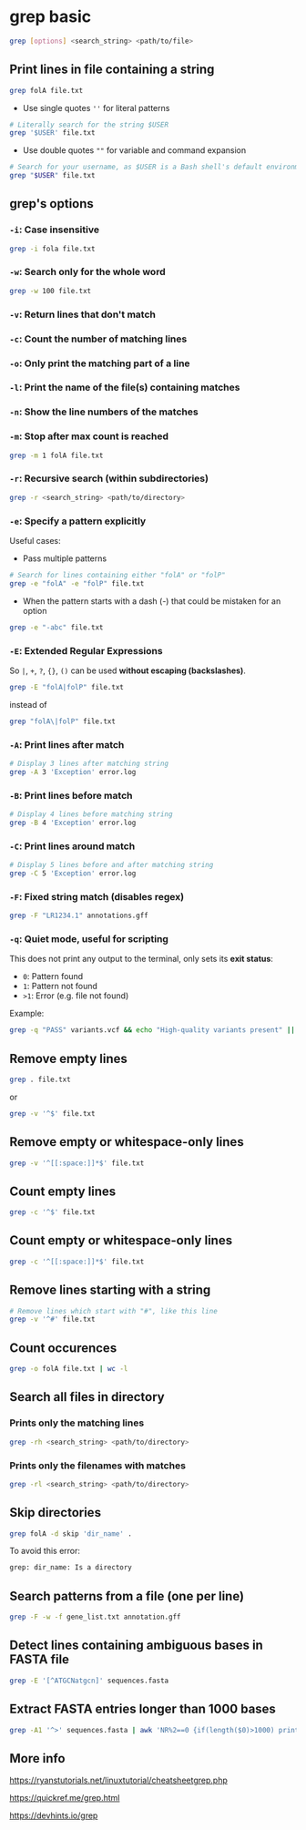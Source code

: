 # grep basic

```bash
grep [options] <search_string> <path/to/file>
```

## Print lines in file containing a string 
```bash 
grep folA file.txt
```
* Use single quotes `''` for literal patterns
```bash
# Literally search for the string $USER
grep '$USER' file.txt 
```
* Use double quotes `""` for variable and command expansion 
```bash
# Search for your username, as $USER is a Bash shell's default environment variable
grep "$USER" file.txt
```

## grep's options
### `-i`: Case insensitive
```bash
grep -i fola file.txt
```
### `-w`: Search only for the whole word
```bash
grep -w 100 file.txt
```
### `-v`: Return lines that don't match

### `-c`: Count the number of matching lines

### `-o`: Only print the matching part of a line

### `-l`: Print the name of the file(s) containing matches

### `-n`: Show the line numbers of the matches

### `-m`: Stop after max count is reached
```bash
grep -m 1 folA file.txt
```
### `-r`: Recursive search (within subdirectories)
```bash
grep -r <search_string> <path/to/directory>
```
### `-e`: Specify a pattern explicitly
Useful cases: 
* Pass multiple patterns
```bash
# Search for lines containing either "folA" or "folP"
grep -e "folA" -e "folP" file.txt
``` 
* When the pattern starts with a dash (-) that could be mistaken for an option
```bash
grep -e "-abc" file.txt
```
### `-E`: Extended Regular Expressions
So `|`, `+`, `?`, `{}`, `()` can be used **without escaping (backslashes)**.
```bash
grep -E "folA|folP" file.txt
```
instead of 
```bash
grep "folA\|folP" file.txt
```
### `-A`: Print lines after match
```bash
# Display 3 lines after matching string
grep -A 3 'Exception' error.log
```
### `-B`: Print lines before match
```bash
# Display 4 lines before matching string
grep -B 4 'Exception' error.log
```
### `-C`: Print lines around match
```bash
# Display 5 lines before and after matching string
grep -C 5 'Exception' error.log
```
### `-F`: Fixed string match (disables regex)
```bash
grep -F "LR1234.1" annotations.gff
```

### `-q`: Quiet mode, useful for scripting
This does not print any output to the terminal, only sets its **exit status**:
* `0`: Pattern found
* `1`: Pattern not found
* `>1`: Error (e.g. file not found)

Example:
```bash
grep -q "PASS" variants.vcf && echo "High-quality variants present" || echo "No PASS variants"
```

## Remove empty lines
```bash
grep . file.txt
```
or 
```bash
grep -v '^$' file.txt
```

## Remove empty or whitespace-only lines
```bash
grep -v '^[[:space:]]*$' file.txt
```

## Count empty lines
```bash
grep -c '^$' file.txt
```

## Count empty or whitespace-only lines
```bash
grep -c '^[[:space:]]*$' file.txt
```

## Remove lines starting with a string
```bash
# Remove lines which start with "#", like this line
grep -v '^#' file.txt
```

## Count occurences
```bash
grep -o folA file.txt | wc -l
```

## Search all files in directory
### Prints only the matching lines
```bash
grep -rh <search_string> <path/to/directory>
```
### Prints only the filenames with matches
```bash
grep -rl <search_string> <path/to/directory>
```

## Skip directories
```bash
grep folA -d skip 'dir_name' .
```
To avoid this error:
```bash
grep: dir_name: Is a directory
```

## Search patterns from a file (one per line)
```bash
grep -F -w -f gene_list.txt annotation.gff
```

## Detect lines containing ambiguous bases in FASTA file
```bash
grep -E '[^ATGCNatgcn]' sequences.fasta
```

## Extract FASTA entries longer than 1000 bases
```bash
grep -A1 '^>' sequences.fasta | awk 'NR%2==0 {if(length($0)>1000) print prev"\n"$0} {prev=$0}'
```

## More info
https://ryanstutorials.net/linuxtutorial/cheatsheetgrep.php

https://quickref.me/grep.html

https://devhints.io/grep